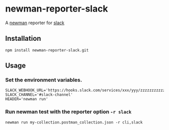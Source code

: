 # newman-reporter-slack

A [newman](https://github.com/postmanlabs/newman) reporter for [slack](https://slack.com/)

## Installation
    npm install newman-reporter-slack.git

## Usage

### Set the environment variables.
```
SLACK_WEBHOOK_URL='https://hooks.slack.com/services/xxx/yyy/zzzzzzzzzzzz'
SLACK_CHANNEL='#slack-channel'
HEADER='newman run'
```

### Run newman test with the reporter option `-r slack`
    newman run my-collection.postman_collection.json -r cli,slack
